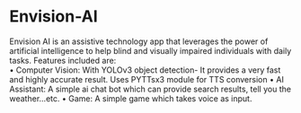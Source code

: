 # Envision-AI
 Envision AI is an assistive technology app that leverages the power of artificial intelligence to help blind and visually impaired individuals with daily tasks.
Features included are:	
	•	Computer Vision: With YOLOv3 object detection- It provides a very fast and highly accurate result. Uses PYTTsx3 module for TTS conversion
	•	AI Assistant: A simple ai chat bot which can provide search results, tell you the weather…etc.
	•	Game: A simple game which takes voice as input. 
